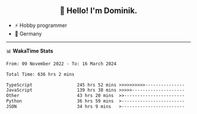 <h2 align="center">👋 Hello! I'm Dominik.</h2>

- ⚡ Hobby programmer
- 📍 Germany

---
📊 **WakaTime Stats**
<!--START_SECTION:waka-->

```txt
From: 09 November 2022 - To: 16 March 2024

Total Time: 636 hrs 2 mins

TypeScript                 245 hrs 52 mins >>>>>>>>>>---------------   38.66 %
JavaScript                 139 hrs 38 mins >>>>>--------------------   21.95 %
Other                      43 hrs 20 mins  >>-----------------------   06.81 %
Python                     36 hrs 59 mins  >------------------------   05.82 %
JSON                       34 hrs 9 mins   >------------------------   05.37 %
```

<!--END_SECTION:waka-->
